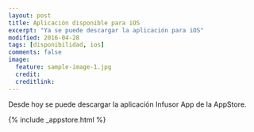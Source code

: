 ```yaml
---
layout: post
title: Aplicación disponible para iOS
excerpt: "Ya se puede descargar la aplicación para iOS"
modified: 2016-04-28
tags: [disponibilidad, ios]
comments: false 
image:
  feature: sample-image-1.jpg
  credit: 
  creditlink: 
---
```


Desde hoy se puede descargar la aplicación Infusor App de la AppStore.

{% include _appstore.html %}

